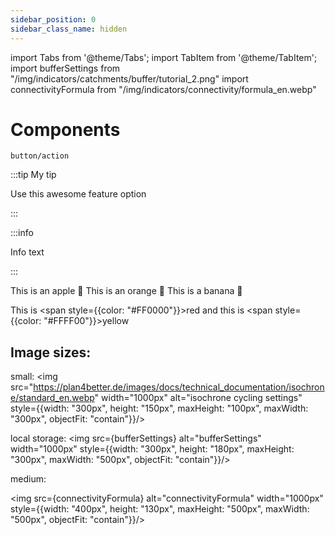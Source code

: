```yaml
---
sidebar_position: 0
sidebar_class_name: hidden
---
```



import Tabs from '@theme/Tabs';
import TabItem from '@theme/TabItem';
import bufferSettings from "/img/indicators/catchments/buffer/tutorial_2.png"
import connectivityFormula from "/img/indicators/connectivity/formula_en.webp"

# Components

`button/action`

:::tip My tip

Use this awesome feature option

:::

:::info

Info text

:::

<Tabs>
  <TabItem value="apple" label="Apple" default className="tabItemBox">
    This is an apple 🍎
  </TabItem>
  <TabItem value="orange" label="Orange" className="tabItemBox">
    This is an orange 🍊
  </TabItem>
  <TabItem value="banana" label="Banana" className="tabItemBox">
    This is a banana 🍌
  </TabItem>
</Tabs>

This is <span style={{color: "#FF0000"}}>red</span> and this is <span style={{color: "#FFFF00"}}>yellow</span>


## Image sizes: 

small: 
<img src="https://plan4better.de/images/docs/technical_documentation/isochrone/standard_en.webp" width="1000px" alt="isochrone cycling settings" style={{width: "300px", height: "150px", maxHeight: "100px", maxWidth: "300px", objectFit: "contain"}}/> 

local storage:
<img src={bufferSettings} alt="bufferSettings"  width="1000px" style={{width: "300px", height: "180px", maxHeight: "300px", maxWidth: "500px", objectFit: "contain"}}/> 

medium:

<img src={connectivityFormula} alt="connectivityFormula" width="1000px" style={{width: "400px", height: "130px", maxHeight: "500px", maxWidth: "500px", objectFit: "contain"}}/> 